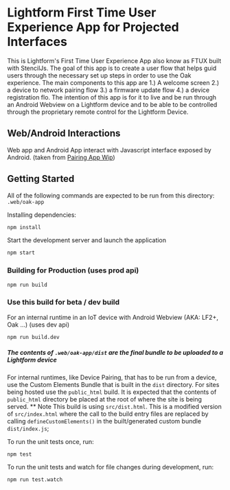 # Lightform First Time User Experience App for Projected Interfaces

This is Lightform's First Time User Experience App also know as FTUX built with StencilJs.  The goal of this app is to create a user flow that helps guid users through the necessary set up steps in order to use the Oak experience.  The main components to this app are 1.) A welcome screen 2.) a device to network pairing flow 3.) a firmware update flow 4.) a device registration flo.
The intention of this app is for it to live and be run through an Android Webview on a Lightform device and to be able to be controlled through the proprietary remote control for the Lightform Device.

## Web/Android Interactions 
Web app and Android App interact with Javascript interface exposed by Android.
(taken from [Pairing App Wip](https://www.notion.so/lightform/Pairing-App-WIP-e136e4cee3ca47b3941bf3e25b5428d2))

## Getting Started
All of the following commands are expected to be run from this directory: `.web/oak-app`

Installing dependencies:

```bash
npm install
```

Start the development server and launch the application

```bash
npm start
```

### Building for Production (uses prod api)
```bash
npm run build
```

### Use this build for beta / dev build
For an internal runtime in an IoT device with Android Webview (AKA: LF2+, Oak ...)
(uses dev api)
```bash 
npm run build.dev
```

##### The contents of `.web/oak-app/dist` are the final bundle to be uploaded to a Lightform device

For internal runtimes, like Device Pairing, that has to be run from a device, use the Custom Elements Bundle that is built in the `dist` directory.  For sites being hosted use the `public_html` build.  It is expected that the contents of `public_html` directory be placed at the root of where the site is being served.
** Note This build is using `src/dist.html`.  This is a modified version of `src/index.html` where the call to the build entry files are replaced by calling `defineCustomElements()` in the built/generated custom bundle `dist/index.js`;


To run the unit tests once, run:

```
npm test
```

To run the unit tests and watch for file changes during development, run:

```
npm run test.watch
```




